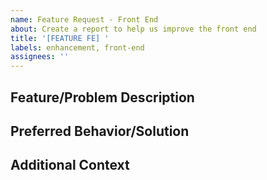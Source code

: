 ```yaml
---
name: Feature Request - Front End
about: Create a report to help us improve the front end
title: '[FEATURE FE] '
labels: enhancement, front-end
assignees: ''
---
```


## Feature/Problem Description

## Preferred Behavior/Solution

## Additional Context
